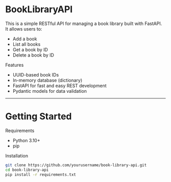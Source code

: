 # BookLibraryAPI


This is a simple RESTful API for managing a book library built with FastAPI. It allows users to:

- Add a book
- List all books
- Get a book by ID
- Delete a book by ID

 Features

- UUID-based book IDs
- In-memory database (dictionary)
- FastAPI for fast and easy REST development
- Pydantic models for data validation

---

# Getting Started

 Requirements

- Python 3.10+
- pip

Installation

```bash
git clone https://github.com/yourusername/book-library-api.git
cd book-library-api
pip install -r requirements.txt
